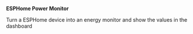 **ESPHome Power Monitor**

Turn a ESPHome device into an energy monitor and show the values ​​in the dashboard